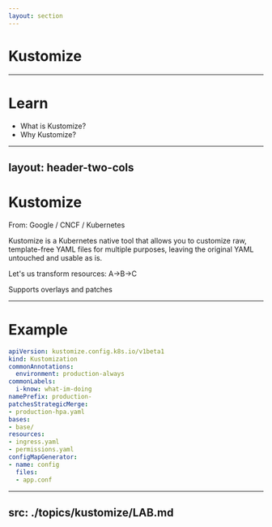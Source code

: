 ```yaml
---
layout: section
---
```


# Kustomize

---

# Learn

- What is Kustomize?
- Why Kustomize?

---
layout: header-two-cols
---

# Kustomize

From: Google / CNCF / Kubernetes

Kustomize is a Kubernetes native tool that allows you to customize raw, template-free YAML files for multiple purposes, leaving the original YAML untouched and usable as is.

Let's us transform resources: A->B->C

Supports overlays and patches

---

# Example

```yaml
apiVersion: kustomize.config.k8s.io/v1beta1
kind: Kustomization
commonAnnotations:
  environment: production-always
commonLabels:
  i-know: what-im-doing
namePrefix: production-
patchesStrategicMerge:
- production-hpa.yaml
bases:
- base/
resources:
- ingress.yaml
- permissions.yaml
configMapGenerator:
- name: config
  files:
  - app.conf
```

---
src: ./topics/kustomize/LAB.md
---
